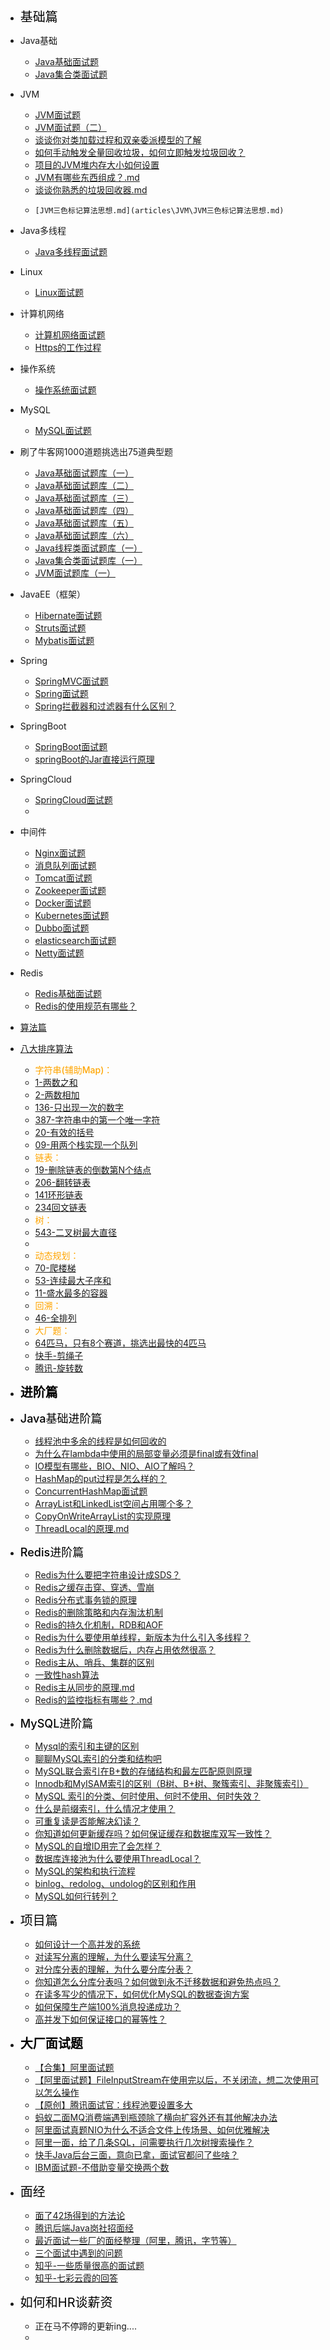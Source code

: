 - <font style="color:black;font-size:20px;font-weight:2px">基础篇</font>


- Java基础
  - [Java基础面试题](articles\Java基础\Java基础面试题.md)
  - [Java集合类面试题](articles\Java基础\Java集合类面试题.md)
- JVM
  
  - [JVM面试题](articles\JVM\JVM面试题.md)
  - [JVM面试题（二）](articles\JVM\JVM面试题（二）)
  -  [谈谈你对类加载过程和双亲委派模型的了解](articles\JVM\类加载过程和双亲委派模型.md) 
  -   [如何手动触发全量回收垃圾，如何立即触发垃圾回收？](articles\进阶\如何手动触发全量回收垃圾，如何立即触发垃圾回收.md) 
  -   [项目的JVM堆内存大小如何设置](articles\JVM\项目的JVM堆内存大小如何设置.md) 
  -    [JVM有哪些东西组成？.md](articles\JVM\JVM有哪些东西组成？.md) 
  -    [谈谈你熟悉的垃圾回收器.md](articles\JVM\谈谈你熟悉的垃圾回收器.md) 
  -     [JVM三色标记算法思想.md](articles\JVM\JVM三色标记算法思想.md) 
- Java多线程
  
  - [Java多线程面试题](articles\Java线程\Java多线程面试题.md)
- Linux
  
  - [Linux面试题](articles\Linux\Linux面试题.md)
- 计算机网络
  
  - [计算机网络面试题](articles\计算机网络\计算机网络面试题.md)
  -  [Https的工作过程](articles\计算机网络\Https的工作过程.md) 
- 操作系统
  
  - [操作系统面试题](articles\操作系统\操作系统面试题.md)
- MySQL
  
  - [MySQL面试题](articles\MySQL\MySQL面试题.md)
- 刷了牛客网1000道题挑选出75道典型题
  - [Java基础面试题库（一）](articles\题库\Java基础面试题库（一）.md)
  - [Java基础面试题库（二）](articles\题库\Java基础面试题库（二）.md)
  - [Java基础面试题库（三）](articles\题库\Java基础面试题库（三）.md)
  - [Java基础面试题库（四）](articles\题库\Java基础面试题库（四）.md)
  - [Java基础面试题库（五）](articles\题库\Java基础面试题库（五）.md)
  - [Java基础面试题库（六）](articles\题库\Java基础面试题库（六）.md)
  - [Java线程类面试题库（一）](articles\题库\Java线程类面试题库（一）.md)
  - [Java集合类面试题库（一）](articles\题库\Java集合类面试题库（一）.md)
  - [JVM面试题库（一）](articles\题库\JVM面试题库（一）.md)
- JavaEE（框架）
  - [Hibernate面试题](articles\Java框架\Hibernate面试题.md)
  - [Struts面试题](articles\Java框架\Struts面试题.md)
  - [Mybatis面试题](articles\Java框架\Mybatis面试题.md)
- Spring
  - [SpringMVC面试题](articles\Spring\SpringMVC面试题.md)
  - [Spring面试题](articles\Spring\Spring面试题.md)
  -  [Spring拦截器和过滤器有什么区别？](articles\Java框架\Spring拦截器和过滤器有什么区别？.md) 
- SpringBoot 
  
  - [SpringBoot面试题](articles\SpringBoot\SpringBoot面试题.md)
  - [springBoot的Jar直接运行原理](articles\进阶\为什么springBoot的jar可以直接运行.md)
- SpringCloud
  
  - [SpringCloud面试题](articles\SpringCloud\SpringCloud面试题.md)
  - 
- 中间件
  - [Nginx面试题](articles\中间件\Nginx面试题.md)
  - [消息队列面试题](articles\中间件\消息队列面试题.md)
  -  [Tomcat面试题](articles\中间件\Tomcat面试题.md) 
  - [Zookeeper面试题](articles\中间件\Zookeeper面试题.md) 
  - [Docker面试题](articles\中间件\Docker面试题.md) 
  -  [Kubernetes面试题](articles\中间件\k8s面试题.md) 
  - [Dubbo面试题](articles\中间件\Dubbo面试题.md) 
  - [elasticsearch面试题](articles\中间件\elasticsearch面试题.md) 
  - [Netty面试题](articles\中间件\Netty面试题.md) 
- Redis
  - [Redis基础面试题](articles\Redis\Redis面试题.md)
  -  [Redis的使用规范有哪些？](articles\Redis\Redis的使用规范有哪些？.md) 
- [算法篇](articles\算法\高频算法面试题.md)
- [八大排序算法](articles\算法\八大排序算法.md) 
    - <font style="color:orange;font-size:14px;font-weight:500">字符串(辅助Map)：</font>
    - [1-两数之和](articles\算法\1-两数之和.md) 
    - [2-两数相加](articles\算法\2两数相加.md) 
    - [136-只出现一次的数字](articles\算法\136-只出现一次的数字.md) 
    - [387-字符串中的第一个唯一字符](articles\算法\387-字符串中的第一个唯一字符.md) 
    - [20-有效的括号](articles\算法\20-有效的括号.md) 
    -  [09-用两个栈实现一个队列](articles\算法\09-用两个栈实现一个队列.md) 
    - <font style="color:orange;font-size:14px;font-weight:500">链表：</font>
    - [19-删除链表的倒数第N个结点](articles\算法\19-删除链表的倒数第N个结点.md) 
    - [206-翻转链表](articles\算法\206-翻转链表.md) 
    -  [141环形链表](articles\算法\141环形链表.md) 
    -  [234回文链表](articles\算法\234回文链表.md) 
    - <font style="color:orange;font-size:14px;font-weight:500">树：</font>
    - [543-二叉树最大直径](articles\算法\543二叉树最大直径.md) 
    - 
    - <font style="color:orange;font-size:14px;font-weight:500">动态规划：</font>
    -  [70-爬楼梯](articles\算法\70-爬楼梯.md) 
    -   [53-连续最大子序和](articles\算法\53-连续最大子序和.md) 
    -   [11-盛水最多的容器](articles\算法\11-盛水最多的容器.md) 
    -   <font style="color:orange;font-size:14px;font-weight:500">回溯：</font>
    -  [46-全排列](articles\算法\46-全排列.md) 
    -  <font style="color:orange;font-size:14px;font-weight:500">大厂题：</font>
    -   [64匹马，只有8个赛道，挑选出最快的4匹马](articles\算法\64匹马，只有8个赛道，挑选出最快的4匹马.md) 
    -   [快手-剪绳子](articles\算法\剪绳子.md) 
    -   [腾讯-旋转数](articles\算法\旋转数.md) 
- <font style="color:black;font-size:20px;font-weight:800">进阶篇</font>
- <font style="color:black;font-size:18px;font-weight:500">Java基础进阶篇</font>
  
    - [线程池中多余的线程是如何回收的](articles\进阶\线程池中多余的线程是如何回收的.md) 
    - [为什么在lambda中使用的局部变量必须是final或有效final](articles\Java基础\为什么在lambda中使用的局部变量必须是final或有效final.md) 
    - [IO模型有哪些，BIO、NIO、AIO了解吗？](articles\Java基础\IO模型有哪些？.md) 
    - [HashMap的put过程是怎么样的？](articles\Java基础\HashMap的put过程是怎么样的？.md) 
    -  [ConcurrentHashMap面试题](articles\Java基础\ConcurrentHashMap面试题.md) 
    -  [ArrayList和LinkedList空间占用哪个多？](articles\Java基础\ArrayList和LinkedList空间占用哪个多？.md) 
    -  [CopyOnWriteArrayList的实现原理](articles\Java基础\CopyOnWriteArrayList的实现原理.md) 
    -   [ThreadLocal的原理.md](articles\Java基础\ThreadLocal的原理.md) 
- <font style="color:black;font-size:18px;font-weight:500">Redis进阶篇</font>

    - [Redis为什么要把字符串设计成SDS？](articles\Redis\Redis为什么要把字符串设计成SDS？.md)
    - [Redis之缓存击穿、穿透、雪崩](articles\Redis\Redis之缓存击穿、穿透、雪崩.md)
    - [Redis分布式事务锁的原理](articles\Redis\Redis分布式事务锁的原理.md)
    - [Redis的删除策略和内存淘汰机制](articles\Redis\Redis的删除策略和内存淘汰机制.md)
    - [Redis的持久化机制，RDB和AOF](articles\Redis\Redis的持久化机制，RDB和AOF.md)
    - [Redis为什么要使用单线程，新版本为什么引入多线程？](articles\Redis\Redis为什么要使用单线程，新版本为什么引入多线程？.md) 
    - [Redis为什么删除数据后，内存占用依然很高？](articles\Redis\Redis为什么删除数据后，内存占用依然很高？.md) 
    - [Redis主从、哨兵、集群的区别](articles\Redis\Redis主从、哨兵、集群的区别.md) 
    - [一致性hash算法](articles\Redis\一致性hash算法.md) 
    -  [Redis主从同步的原理.md](articles\Redis\Redis主从同步的原理.md) 
    -  [Redis的监控指标有哪些？.md](articles\Redis\Redis的监控指标有哪些？.md) 
- <font style="color:black;font-size:18px;font-weight:500">MySQL进阶篇</font>

    -  [Mysql的索引和主键的区别](articles\MySQL\Mysql的索引和主键的区别.md) 
    - [聊聊MySQL索引的分类和结构吧](articles\MySQL\聊聊MySQL索引的分类和结构吧.md) 
    - [MySQL联合索引在B+数的存储结构和最左匹配原则原理](articles\MySQL\MySQL联合索引在B+数的存储结构和最左匹配原则原理.md) 
    - [Innodb和MyISAM索引的区别（B树、B+树、聚簇索引、非聚簇索引）](articles\MySQL\Innodb和MyISAM索引的区别.md) 
    - [MySQL 索引的分类、何时使用、何时不使用、何时失效？](articles\MySQL\MySQL索引的分类、何时使用、何时不使用、何时失效？.md) 
    - [什么是前缀索引，什么情况才使用？](articles\MySQL\什么是前缀索引，什么情况才使用？.md) 
    - [可重复读是否能解决幻读？](articles\MySQL\可重复读是否能解决幻读？.md) 
    - [你知道如何更新缓存吗？如何保证缓存和数据库双写一致性？](articles\进阶\你知道如何更新缓存吗？如何保证缓存和数据库双写一致性？.md) 
    - [MySQL的自增ID用完了会怎样？](articles\MySQL\MySQL的自增ID用完了会怎样？.md) 
    - [数据库连接池为什么要使用ThreadLocal？](articles\Java线程\数据库连接池为什么要使用ThreadLocal？.md) 
    - [MySQL的架构和执行流程](articles\MySQL\MySQL的架构和执行流程.md) 
    -  [binlog、redolog、undolog的区别和作用](articles\MySQL\binlog、redolog、undolog的区别和作用.md) 
    -   [MySQL如何行转列？](articles\MySQL\MySQL如何行转列？.md) 
- <font style="color:black;font-size:20px;font-weight:2px">项目篇</font>
    - [如何设计一个高并发的系统](articles\项目深度\高并发系统的设计.md)
    -    [对读写分离的理解，为什么要读写分离？](articles\项目深度\对读写分离的理解，为什么要读写分离？.md) 
    -    [对分库分表的理解，为什么要分库分表？](articles\项目深度\对分库分表的理解，为什么要分库分表？.md) 
    -  [你知道怎么分库分表吗？如何做到永不迁移数据和避免热点吗？](articles\项目深度\你知道怎么分库分表吗？如何做到永不迁移数据和避免热点吗？.md) 
    -  [在读多写少的情况下，如何优化MySQL的数据查询方案](articles\项目深度\在读多写少的情况下，如何优化MySQL的数据查询方案.md) 
    -  [如何保障生产端100%消息投递成功？](articles\进阶\如何保障生产端消息投递成功？.md)   
    - [高并发下如何保证接口的幂等性？](articles\进阶\高并发下如何保证接口的幂等性？.md) 
- <font style="color:black;font-size:20px;font-weight:800">大厂面试题</font>

    - [【合集】阿里面试题](articles\大厂面试题\阿里\阿里面试题.md) 
    - [【阿里面试题】FileInputStream在使用完以后，不关闭流，想二次使用可以怎么操作](articles\大厂面试题\阿里\阿里面试题-FileInputStream在使用完以后，不关闭流，想二次使用可以怎么操作.md) 
    - [【原创】腾讯面试官：线程池要设置多大](articles\大厂面试题\腾讯\线程池要设置多大？.md)  
    - [蚂蚁二面MQ消费端遇到瓶颈除了横向扩容外还有其他解决办法](articles\大厂面试题\阿里\蚂蚁二面MQ消费端遇到瓶颈除了横向扩容外还有其他解决办法.md) 
    - [阿里面试真题NIO为什么不适合文件上传场景、如何优雅解决](articles\大厂面试题\阿里\阿里面试真题NIO为什么不适合文件上传场景、如何优雅解决.md) 
    - [阿里一面，给了几条SQL，问需要执行几次树搜索操作？](articles\大厂面试题\阿里\阿里一面，给了几条SQL，问需要执行几次树搜索操作？.md) 
    - [快手Java后台三面，意向已拿，面试官都问了些啥？](articles\大厂面试题\快手\快手Java后台三面，意向已拿，面试官都问了些啥？.md) 
    - [IBM面试题-不借助变量交换两个数](articles\大厂面试题\IBM面试题-不借助变量交换两个数.md) 
- <font style="color:black;font-size:20px;font-weight:2px">面经</font>
    - [面了42场得到的方法论](articles\面经\42场面试得出的结论.md) 
    - [腾讯后端Java岗社招面经](articles\面经\腾讯后端Java岗社招面经.md) 
    - [最近面试一些厂的面经整理（阿里，腾讯，字节等）](articles\面经\最近面试一些厂的面经整理（阿里，腾讯，字节等）.md) 
    - [三个面试中遇到的问题](articles\面经\三个面试中遇到的问题.md) 
    - [知乎-一些质量很高的面试题](articles\面经\知乎-一些质量很高的面试题.md) 
    - [知乎-七彩云霞的回答](articles\面经\知乎-七彩云霞的回答.md) 
- <font style="color:black;font-size:20px;font-weight:2px">如何和HR谈薪资</font>

    - 正在马不停蹄的更新ing....
    - 